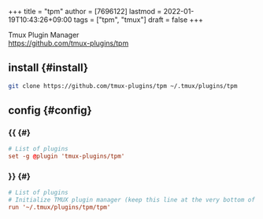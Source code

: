 +++
title = "tpm"
author = [7696122]
lastmod = 2022-01-19T10:43:26+09:00
tags = ["tpm", "tmux"]
draft = false
+++

Tmux Plugin Manager  
<https://github.com/tmux-plugins/tpm>  


## install {#install}

```sh
git clone https://github.com/tmux-plugins/tpm ~/.tmux/plugins/tpm
```


## config {#config}


### {{ {#}

```conf
# List of plugins
set -g @plugin 'tmux-plugins/tpm'
```


### }} {#}

```conf
# List of plugins
# Initialize TMUX plugin manager (keep this line at the very bottom of tmux.conf)
run '~/.tmux/plugins/tpm/tpm'
```
